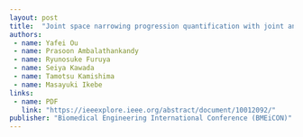 ```yaml
---
layout: post
title:  "Joint space narrowing progression quantification with joint angle correction in rheumatoid arthritis"
authors:
 - name: Yafei Ou
 - name: Prasoon Ambalathankandy
 - name: Ryunosuke Furuya
 - name: Seiya Kawada
 - name: Tamotsu Kamishima
 - name: Masayuki Ikebe
links:
 - name: PDF
   link: "https://ieeexplore.ieee.org/abstract/document/10012092/"
publisher: "Biomedical Engineering International Conference (BMEiCON)"
---
```


